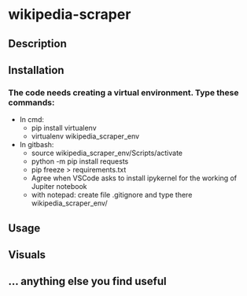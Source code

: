 # wikipedia-scraper

## Description

## Installation

### The code needs creating a virtual environment. Type these commands:

-   In cmd:
    - pip install virtualenv
    - virtualenv wikipedia_scraper_env
- 
    In gitbash:
    - source wikipedia_scraper_env/Scripts/activate
    - python -m pip install requests
    - pip freeze > requirements.txt
    - Agree when VSCode asks to install ipykernel for the working of Jupiter notebook
    - with notepad: create file .gitignore and type there wikipedia_scraper_env/ 

## Usage

## Visuals

## ... anything else you find useful